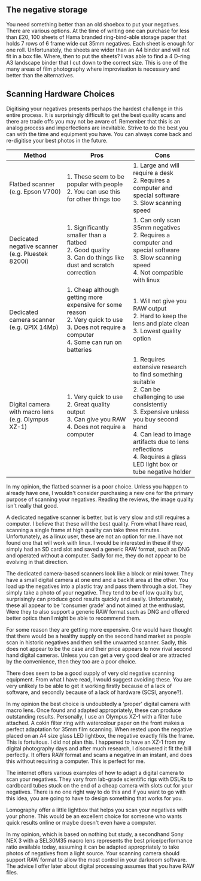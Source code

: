 ## The negative storage

You need something better than an old shoebox to put your negatives. There are various options. At the time of writing one can purchase for less than £20, 100 sheets of Hama branded ring-bind-able storage paper that holds 7 rows of 6 frame wide cut 35mm negatives. Each sheet is enough for one roll. Unfortunately, the sheets are wider than an A4 binder and will not fit in a box file. Where, then to put the sheets? I was able to find a 4 D-ring A3 landscape binder that I cut down to the correct size. This is one of the many areas of film photography where improvisation is necessary and better than the alternatives.

## Scanning Hardware Choices

Digitising your negatives presents perhaps the hardest challenge in this entire process. It is surprisingly difficult to get the best quality scans and there are trade offs you may not be aware of. Remember that this is an analog process and imperfections are inevitable. Strive to do the best you can with the time and equipment you have. You can always come back and re-digitise your best photos in the future.

Method | Pros | Cons
--- | --- | ---
Flatbed scanner (e.g. Epson V700)| 1. These seem to be popular with people<br/>2. You can use this for other things too | 1. Large and will require a desk<br/>2. Requires a computer and special software<br/>3. Slow scanning speed<br/>
Dedicated negative scanner (e.g. Pluestek 8200i) | 1. Significantly smaller than a flatbed<br/>2. Good quality<br/>3. Can do things like dust and scratch correction | 1. Can only scan 35mm negatives<br/>2. Requires a computer and special software<br/>3. Slow scanning speed<br/>4. Not compatible with linux
Dedicated camera scanner (e.g. QPIX 14Mp)| 1. Cheap although getting more expensive for some reason<br/>2. Very quick to use<br/>3. Does not require a computer<br/>4. Some can run on batteries | 1. Will not give you RAW output<br/>2. Hard to keep the lens and plate clean<br/>3. Lowest quality option
Digital camera with macro lens (e.g. Olympus XZ-1) | 1. Very quick to use<br/>2. Great quality output<br/>3. Can give you RAW<br/>4. Does not require a computer | 1. Requires extensive research to find something suitable<br/>2. Can be challenging to use consistently<br/>3. Expensive unless you buy second hand<br/>4. Can lead to image artifacts due to lens reflections<br/>4. Requires a glass LED light box or tube negative holder

In my opinion, the flatbed scanner is a poor choice. Unless you happen to already have one, I wouldn't consider purchasing a new one for the primary purpose of scanning your negatives. Reading the reviews, the image quality isn't really that good.

A dedicated negative scanner is better, but is very slow and still requires a computer. I believe that these will the best quality. From what I have read, scanning a single frame at high quality can take three minutes. Unfortunately, as a linux user, these are not an option for me. I have not found one that will work with linux. I would be interested in these if they simply had an SD card slot and saved a generic RAW format, such as DNG and operated without a computer. Sadly for me, they do not appear to be evolving in that direction.

The dedicated camera-based scanners look like a block or mini tower. They have a small digital camera at one end and a backlit area at the other. You load up the negatives into a plastic tray and pass them through a slot. They simply take a photo of your negative. They tend to be of low quality but, surprisingly can produce good results quickly and easily. Unfortunately, these all appear to be 'consumer grade' and not aimed at the enthusiast. Were they to also support a generic RAW format such as DNG and offered better optics then I might be able to recommend them.

For some reason they are getting more expensive. One would have thought that there would be a healthy supply on the second hand market as people scan in historic negatives and then sell the unwanted scanner. Sadly, this does not appear to be the case and their price appears to now rival second hand digital cameras. Unless you can get a very good deal or are attracted by the convenience, then they too are a poor choice.

There does seem to be a good supply of very old negative scanning equipment. From what I have read, I would suggest avoiding these. You are very unlikely to be able to get it working firstly because of a lack of software, and secondly because of a lack of hardware (SCSI, anyone?).

In my opinion the best choice is undoubtedly a 'proper' digital camera with macro lens. Once found and adapted appropriately, these can produce outstanding results. Personally, I use an Olympus XZ-1 with a filter tube attached. A cokin filter ring with watercolour paper on the front makes a perfect adaptation for 35mm film scanning. When rested upon the negative placed on an A4 size glass LED lightbox, the negative exactly fills the frame. This is fortuitous. I did not plan this. I happened to have an XZ-1 from my digital photography days and after much research, I discovered it fit the bill perfectly. It offers RAW format and scans a negative in an instant, and does this without requiring a computer. This is perfect for me.

The internet offers various examples of how to adapt a digital camera to scan your negatives. They vary from lab-grade scientific rigs with DSLRs to cardboard tubes stuck on the end of a cheap camera with slots cut for your negatives.  There is no one right way to do this and if you want to go with this idea, you are going to have to design something that works for you.

Lomography offer a little lightbox that helps you scan your negatives with your phone. This would be an excellent choice for someone who wants quick results online or maybe doesn't even have a computer.

In my opinion, which is based on nothing but study, a secondhand Sony NEX 3 with a SEL30M35 macro lens represents the best price/performance ratio available today, assuming it can be adapted appropriately to take photos of negatives from a light source. Your scanning camera should support RAW format to allow the most control in your darkroom software. The advice I offer later about digital processing assumes that you have RAW files.

